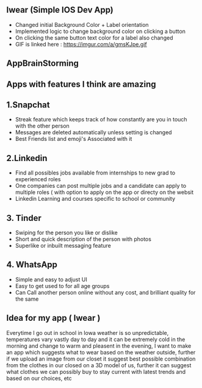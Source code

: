 ## Iwear (Simple IOS Dev App)

- Changed initial Background Color + Label orientation
- Implemented logic to change background color on clicking a button
- On clicking the same button text color for a label also changed
- GIF is linked here : https://imgur.com/a/gmsKJpe.gif


## AppBrainStorming

## Apps with features I think are amazing

## 1.Snapchat
- Streak feature which keeps track of how constantly are you in touch with the other person
- Messages are deleted automatically unless setting is changed
- Best Friends list and emoji's Associated with it

## 2.Linkedin
- Find all possibles jobs available from internships to new grad to experienced roles
- One companies can post multiple jobs and a candidate can apply to multiple roles ( with option to apply on the app or directy on the websit
- Linkedin Learning and courses specific to school or community

## 3. Tinder
- Swiping for the person you like or dislike
- Short and quick description of the person with photos
- Superlike or inbuilt messaging feature

## 4. WhatsApp
- Simple and easy to adjust UI
- Easy to get used to for all age groups
- Can Call another person online without any cost, and brilliant quality for the same

## Idea for my app ( Iwear )

Everytime I go out in school in Iowa weather is so unpredictable, temperatures vary vastly day to day and it can be extremely cold in the morning and change to warm and pleasent in the evening, I want to make an app which suggests what to wear based on the weather outside, further if we upload an image from our closet it suggest best possible combination from the clothes in our closed on a 3D model of us, further it can suggest what clothes we can possibly buy to stay current with latest trends and based on our choices, etc


